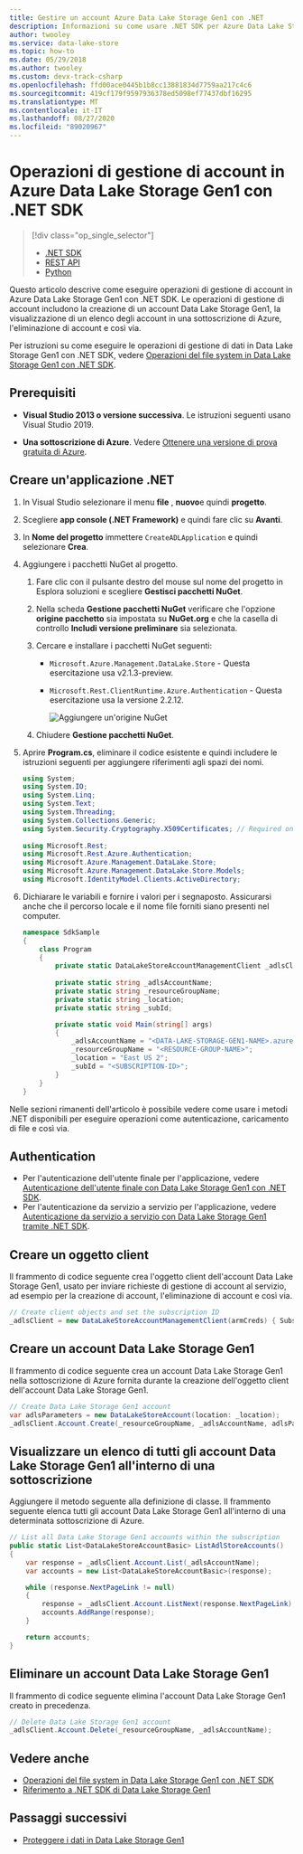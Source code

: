 ```yaml
---
title: Gestire un account Azure Data Lake Storage Gen1 con .NET
description: Informazioni su come usare .NET SDK per Azure Data Lake Storage Gen1 operazioni di gestione degli account.
author: twooley
ms.service: data-lake-store
ms.topic: how-to
ms.date: 05/29/2018
ms.author: twooley
ms.custom: devx-track-csharp
ms.openlocfilehash: ffd00ace0445b1b8cc13881834d7759aa217c4c6
ms.sourcegitcommit: 419cf179f9597936378ed5098ef77437dbf16295
ms.translationtype: MT
ms.contentlocale: it-IT
ms.lasthandoff: 08/27/2020
ms.locfileid: "89020967"
---
```

# <a name="account-management-operations-on-azure-data-lake-storage-gen1-using-net-sdk"></a>Operazioni di gestione di account in Azure Data Lake Storage Gen1 con .NET SDK
> [!div class="op_single_selector"]
> * [.NET SDK](data-lake-store-get-started-net-sdk.md)
> * [REST API](data-lake-store-get-started-rest-api.md)
> * [Python](data-lake-store-get-started-python.md)
>
>

Questo articolo descrive come eseguire operazioni di gestione di account in Azure Data Lake Storage Gen1 con .NET SDK. Le operazioni di gestione di account includono la creazione di un account Data Lake Storage Gen1, la visualizzazione di un elenco degli account in una sottoscrizione di Azure, l'eliminazione di account e così via.

Per istruzioni su come eseguire le operazioni di gestione di dati in Data Lake Storage Gen1 con .NET SDK, vedere [Operazioni del file system in Data Lake Storage Gen1 con .NET SDK](data-lake-store-data-operations-net-sdk.md).

## <a name="prerequisites"></a>Prerequisiti
* **Visual Studio 2013 o versione successiva**. Le istruzioni seguenti usano Visual Studio 2019.

* **Una sottoscrizione di Azure**. Vedere [Ottenere una versione di prova gratuita di Azure](https://azure.microsoft.com/pricing/free-trial/).

## <a name="create-a-net-application"></a>Creare un'applicazione .NET
1. In Visual Studio selezionare il menu **file** , **nuovo**e quindi **progetto**.
2. Scegliere **app console (.NET Framework)** e quindi fare clic su **Avanti**.
3. In **Nome del progetto** immettere `CreateADLApplication` e quindi selezionare **Crea**.

4. Aggiungere i pacchetti NuGet al progetto.

   1. Fare clic con il pulsante destro del mouse sul nome del progetto in Esplora soluzioni e scegliere **Gestisci pacchetti NuGet**.
   2. Nella scheda **Gestione pacchetti NuGet** verificare che l'opzione **origine pacchetto** sia impostata su **NuGet.org** e che la casella di controllo **Includi versione preliminare** sia selezionata.
   3. Cercare e installare i pacchetti NuGet seguenti:

      * `Microsoft.Azure.Management.DataLake.Store` - Questa esercitazione usa v2.1.3-preview.
      * `Microsoft.Rest.ClientRuntime.Azure.Authentication` - Questa esercitazione usa la versione 2.2.12.

        ![Aggiungere un'origine NuGet](./media/data-lake-store-get-started-net-sdk/data-lake-store-install-nuget-package.png "Crea un nuovo account Azure Data Lake")
   4. Chiudere **Gestione pacchetti NuGet**.
5. Aprire **Program.cs**, eliminare il codice esistente e quindi includere le istruzioni seguenti per aggiungere riferimenti agli spazi dei nomi.

    ```csharp
    using System;
    using System.IO;
    using System.Linq;
    using System.Text;
    using System.Threading;
    using System.Collections.Generic;
    using System.Security.Cryptography.X509Certificates; // Required only if you are using an Azure AD application created with certificates
                
    using Microsoft.Rest;
    using Microsoft.Rest.Azure.Authentication;
    using Microsoft.Azure.Management.DataLake.Store;
    using Microsoft.Azure.Management.DataLake.Store.Models;
    using Microsoft.IdentityModel.Clients.ActiveDirectory;
    ```

6. Dichiarare le variabili e fornire i valori per i segnaposto. Assicurarsi anche che il percorso locale e il nome file forniti siano presenti nel computer.

    ```csharp
    namespace SdkSample
    {
        class Program
        {
            private static DataLakeStoreAccountManagementClient _adlsClient;
                
            private static string _adlsAccountName;
            private static string _resourceGroupName;
            private static string _location;
            private static string _subId;

            private static void Main(string[] args)
            {
                _adlsAccountName = "<DATA-LAKE-STORAGE-GEN1-NAME>.azuredatalakestore.net"; 
                _resourceGroupName = "<RESOURCE-GROUP-NAME>"; 
                _location = "East US 2";
                _subId = "<SUBSCRIPTION-ID>";                    
            }
        }
    }
    ```

Nelle sezioni rimanenti dell'articolo è possibile vedere come usare i metodi .NET disponibili per eseguire operazioni come autenticazione, caricamento di file e così via.

## <a name="authentication"></a>Authentication

* Per l'autenticazione dell'utente finale per l'applicazione, vedere [Autenticazione dell'utente finale con Data Lake Storage Gen1 con .NET SDK](data-lake-store-end-user-authenticate-net-sdk.md).
* Per l'autenticazione da servizio a servizio per l'applicazione, vedere [Autenticazione da servizio a servizio con Data Lake Storage Gen1 tramite .NET SDK](data-lake-store-service-to-service-authenticate-net-sdk.md).

## <a name="create-client-object"></a>Creare un oggetto client
Il frammento di codice seguente crea l'oggetto client dell'account Data Lake Storage Gen1, usato per inviare richieste di gestione di account al servizio, ad esempio per la creazione di account, l'eliminazione di account e così via.

```csharp
// Create client objects and set the subscription ID
_adlsClient = new DataLakeStoreAccountManagementClient(armCreds) { SubscriptionId = _subId };
```
    
## <a name="create-a-data-lake-storage-gen1-account"></a>Creare un account Data Lake Storage Gen1
Il frammento di codice seguente crea un account Data Lake Storage Gen1 nella sottoscrizione di Azure fornita durante la creazione dell'oggetto client dell'account Data Lake Storage Gen1.

```csharp
// Create Data Lake Storage Gen1 account
var adlsParameters = new DataLakeStoreAccount(location: _location);
_adlsClient.Account.Create(_resourceGroupName, _adlsAccountName, adlsParameters);
```

## <a name="list-all-data-lake-storage-gen1-accounts-within-a-subscription"></a>Visualizzare un elenco di tutti gli account Data Lake Storage Gen1 all'interno di una sottoscrizione
Aggiungere il metodo seguente alla definizione di classe. Il frammento seguente elenca tutti gli account Data Lake Storage Gen1 all'interno di una determinata sottoscrizione di Azure.

```csharp
// List all Data Lake Storage Gen1 accounts within the subscription
public static List<DataLakeStoreAccountBasic> ListAdlStoreAccounts()
{
    var response = _adlsClient.Account.List(_adlsAccountName);
    var accounts = new List<DataLakeStoreAccountBasic>(response);

    while (response.NextPageLink != null)
    {
        response = _adlsClient.Account.ListNext(response.NextPageLink);
        accounts.AddRange(response);
    }

    return accounts;
}
```

## <a name="delete-a-data-lake-storage-gen1-account"></a>Eliminare un account Data Lake Storage Gen1
Il frammento di codice seguente elimina l'account Data Lake Storage Gen1 creato in precedenza.

```csharp
// Delete Data Lake Storage Gen1 account
_adlsClient.Account.Delete(_resourceGroupName, _adlsAccountName);
```

## <a name="see-also"></a>Vedere anche
* [Operazioni del file system in Data Lake Storage Gen1 con .NET SDK](data-lake-store-data-operations-net-sdk.md)
* [Riferimento a .NET SDK di Data Lake Storage Gen1](https://docs.microsoft.com/dotnet/api/overview/azure/data-lake-store?view=azure-dotnet)

## <a name="next-steps"></a>Passaggi successivi
* [Proteggere i dati in Data Lake Storage Gen1](data-lake-store-secure-data.md)

